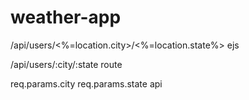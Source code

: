 # weather-app

/api/users/<%=location.city>/<%=location.state%> ejs

/api/users/:city/:state route

req.params.city req.params.state api
